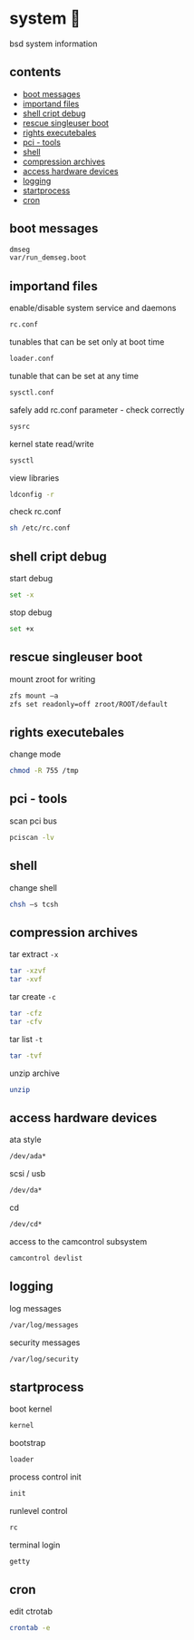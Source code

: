 <!-- omit in toc -->
# system 👻

bsd system information

<!-- omit in toc -->
## contents

- [boot messages](#boot-messages)
- [importand files](#importand-files)
- [shell cript debug](#shell-cript-debug)
- [rescue singleuser boot](#rescue-singleuser-boot)
- [rights executebales](#rights-executebales)
- [pci - tools](#pci---tools)
- [shell](#shell)
- [compression archives](#compression-archives)
- [access hardware devices](#access-hardware-devices)
- [logging](#logging)
- [startprocess](#startprocess)
- [cron](#cron)

## boot messages

```sh
dmseg  
var/run_demseg.boot
```

## importand files

enable/disable system service and daemons

```sh
rc.conf
```

tunables that can be set only at boot time

```sh
loader.conf
```

tunable that can be set at any time

```sh
sysctl.conf
```

safely add rc.conf parameter - check correctly

```sh
sysrc                  
```

kernel state read/write

```sh
sysctl  
```

view libraries

```sh
ldconfig -r
```

check rc.conf

```sh
sh /etc/rc.conf
```

## shell cript debug

start debug

```sh
set -x
```

stop debug

```sh
set +x
```

## rescue singleuser boot

mount zroot for writing

```sh
zfs mount –a 
zfs set readonly=off zroot/ROOT/default
```

## rights executebales

change mode

```sh
chmod -R 755 /tmp
```

## pci - tools

scan pci bus

```sh
pciscan -lv
```

## shell

change shell

```sh
chsh –s tcsh
```

## compression archives

tar extract `-x`

```sh
tar -xzvf
tar -xvf  
```

tar create `-c`

```sh
tar -cfz
tar -cfv
```

tar list `-t`

```sh
tar -tvf
```

unzip archive

```sh
unzip
```

## access hardware devices

ata style

```sh
/dev/ada*
```

scsi / usb

```sh
/dev/da*
```

cd

```sh
/dev/cd*
```

access to the camcontrol subsystem

```sh
camcontrol devlist
```

## logging

log messages

```sh
/var/log/messages
```

security messages

```sh
/var/log/security
```

## startprocess

boot kernel

```sh
kernel
```

bootstrap

```sh
loader
```

process control init  

```sh
init
```

runlevel control

```sh
rc
```

terminal login

```sh
getty
```  

## cron

edit ctrotab

```sh
crontab -e
```

